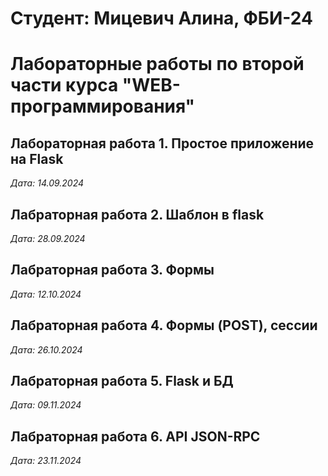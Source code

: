 # Студент: Мицевич Алина, ФБИ-24

# Лабораторные работы по второй части курса "WEB-программирования"

## Лабораторная работа 1. Простое приложение на Flask

*Дата: 14.09.2024*

## Лабраторная работа 2. Шаблон в flask

*Дата: 28.09.2024*

## Лабраторная работа 3. Формы

*Дата: 12.10.2024*

## Лабраторная работа 4. Формы (POST), сессии

*Дата: 26.10.2024*

## Лабраторная работа 5. Flask и БД

*Дата: 09.11.2024*

## Лабраторная работа 6. API JSON-RPC

*Дата: 23.11.2024*

